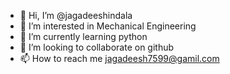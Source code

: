 - 👋 Hi, I’m @jagadeeshindala
- 👀 I’m interested in Mechanical Engineering
- 🌱 I’m currently learning python
- 💞️ I’m looking to collaborate on github
- 📫 How to reach me jagadeesh7599@gamil.com

<!---
jagadeeshindala/jagadeeshindala is a ✨ special ✨ repository because its `README.md` (this file) appears on your GitHub profile.
You can click the Preview link to take a look at your changes.
--->
